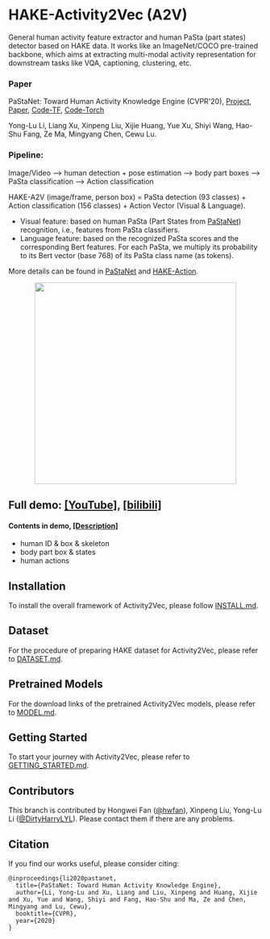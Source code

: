 # HAKE-Activity2Vec (A2V)
General human activity feature extractor and human PaSta (part states) detector based on HAKE data.
It works like an ImageNet/COCO pre-trained backbone, which aims at extracting multi-modal activity representation for downstream tasks like VQA, captioning, clustering, etc. 

### Paper
PaStaNet: Toward Human Activity Knowledge Engine (CVPR'20), [Project](http://hake-mvig.cn), [Paper](https://arxiv.org/abs/2004.00945), [Code-TF](https://github.com/DirtyHarryLYL/HAKE-Action), [Code-Torch](https://github.com/DirtyHarryLYL/HAKE-Action-Torch)

Yong-Lu Li, Liang Xu, Xinpeng Liu, Xijie Huang, Yue Xu, Shiyi Wang, Hao-Shu Fang, Ze Ma, Mingyang Chen, Cewu Lu.

### Pipeline: 
Image/Video --> human detection + pose estimation --> body part boxes --> PaSta classification --> Action classification

HAKE-A2V (image/frame, person box) = PaSta detection (93 classes) + Action classification (156 classes) + Action Vector (Visual & Language).

- Visual feature: based on human PaSta (Part States from [PaStaNet](https://arxiv.org/pdf/2004.00945.pdf)) recognition, i.e., features from PaSta classifiers. 
- Language feature: based on the recognized PaSta scores and the corresponding Bert features. 
For each PaSta, we multiply its probability to its Bert vector (base 768) of its PaSta class name (as tokens). 

More details can be found in [PaStaNet](https://arxiv.org/pdf/2004.00945.pdf) and [HAKE-Action](https://github.com/DirtyHarryLYL/HAKE-Action).

<p align='center'>
    <img src="https://github.com/DirtyHarryLYL/HAKE-Action-Torch/blob/Activity2Vec/demo/a2v-demo.gif", height="400">
</p>

## Full demo: [[YouTube]](https://t.co/hXiAYPXEuL?amp=1), [[bilibili]](https://www.bilibili.com/video/BV1s54y1Y76s)
#### Contents in demo, [[Description]](https://drive.google.com/file/d/1iZ57hKjus2lKbv1MAB-TLFrChSoWGD5e/view?usp=sharing)
- human ID & box & skeleton
- body part box & states
- human actions

## Installation
 To install the overall framework of Activity2Vec, please follow [INSTALL.md](./INSTALL.md).

## Dataset
 For the procedure of preparing HAKE dataset for Activity2Vec, please refer to [DATASET.md](./DATASET.md).

## Pretrained Models
 For the download links of the pretrained Activity2Vec models, please refer to [MODEL.md](./MODEL.md).
 
## Getting Started
 To start your journey with Activity2Vec, please refer to [GETTING_STARTED.md](./GETTING_STARTED.md).

## Contributors
 This branch is contributed by Hongwei Fan ([@hwfan](https://github.com/hwfan)), Xinpeng Liu, Yong-Lu Li ([@DirtyHarryLYL](https://github.com/DirtyHarryLYL)). Please contact them if there are any problems.
 
## Citation
 If you find our works useful, please consider citing:
```
@inproceedings{li2020pastanet,
  title={PaStaNet: Toward Human Activity Knowledge Engine},
  author={Li, Yong-Lu and Xu, Liang and Liu, Xinpeng and Huang, Xijie and Xu, Yue and Wang, Shiyi and Fang, Hao-Shu and Ma, Ze and Chen, Mingyang and Lu, Cewu},
  booktitle={CVPR},
  year={2020}
}
```

